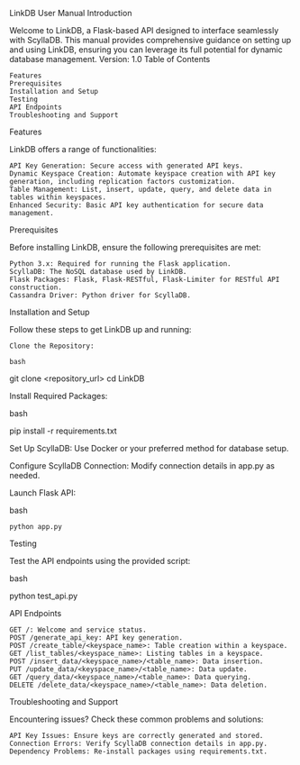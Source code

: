 LinkDB User Manual
Introduction

Welcome to LinkDB, a Flask-based API designed to interface seamlessly with ScyllaDB. This manual provides comprehensive guidance on setting up and using LinkDB, ensuring you can leverage its full potential for dynamic database management.
Version: 1.0
Table of Contents

    Features
    Prerequisites
    Installation and Setup
    Testing
    API Endpoints
    Troubleshooting and Support

<a name="features"></a>
Features

LinkDB offers a range of functionalities:

    API Key Generation: Secure access with generated API keys.
    Dynamic Keyspace Creation: Automate keyspace creation with API key generation, including replication factors customization.
    Table Management: List, insert, update, query, and delete data in tables within keyspaces.
    Enhanced Security: Basic API key authentication for secure data management.

<a name="prerequisites"></a>
Prerequisites

Before installing LinkDB, ensure the following prerequisites are met:

    Python 3.x: Required for running the Flask application.
    ScyllaDB: The NoSQL database used by LinkDB.
    Flask Packages: Flask, Flask-RESTful, Flask-Limiter for RESTful API construction.
    Cassandra Driver: Python driver for ScyllaDB.

<a name="installation-and-setup"></a>
Installation and Setup

Follow these steps to get LinkDB up and running:

    Clone the Repository:

    bash

git clone <repository_url>
cd LinkDB

Install Required Packages:

bash

pip install -r requirements.txt

Set Up ScyllaDB: Use Docker or your preferred method for database setup.

Configure ScyllaDB Connection: Modify connection details in app.py as needed.

Launch Flask API:

bash

    python app.py

<a name="testing"></a>
Testing

Test the API endpoints using the provided script:

bash

python test_api.py

<a name="api-endpoints"></a>
API Endpoints

    GET /: Welcome and service status.
    POST /generate_api_key: API key generation.
    POST /create_table/<keyspace_name>: Table creation within a keyspace.
    GET /list_tables/<keyspace_name>: Listing tables in a keyspace.
    POST /insert_data/<keyspace_name>/<table_name>: Data insertion.
    PUT /update_data/<keyspace_name>/<table_name>: Data update.
    GET /query_data/<keyspace_name>/<table_name>: Data querying.
    DELETE /delete_data/<keyspace_name>/<table_name>: Data deletion.

<a name="troubleshooting-and-support"></a>
Troubleshooting and Support

Encountering issues? Check these common problems and solutions:

    API Key Issues: Ensure keys are correctly generated and stored.
    Connection Errors: Verify ScyllaDB connection details in app.py.
    Dependency Problems: Re-install packages using requirements.txt.
